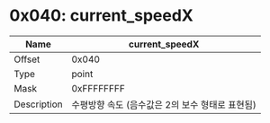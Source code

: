 # 0x040: current_speedX

| Name | current_speedX |
| ----| ------------ |
| Offset | 0x040 |
| Type | point |
| Mask | 0xFFFFFFFF |
| Description | 수평방향 속도 (음수값은 2의 보수 형태로 표현됨) |<br>

